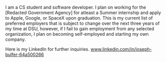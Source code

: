I am a CS student and software developer. I plan on working for the [Redacted Government Agency] for atleast a Summer internship and apply to Apple, Google, or SpaceX upon graduation. This is my current list of preferred employers that is subject to change over the next three years of my time at DSU, however, if I fail to gain employment from any selected organization, I plan on becoming self-employed and starting my own company.


Here is my LinkedIn for further inquiries.
www.linkedin.com/in/joseph-bulfer-64a500266

